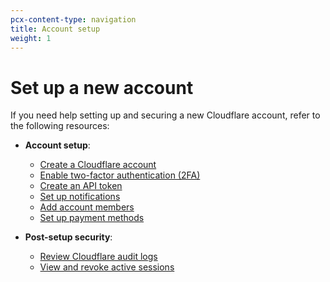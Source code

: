 ```yaml
---
pcx-content-type: navigation
title: Account setup
weight: 1
---
```


# Set up a new account

If you need help setting up and securing a new Cloudflare account, refer to the following resources:

- **Account setup**:

  - [Create a Cloudflare account](/fundamentals/get-started/setup/account-setup/create-account/)
  - [Enable two-factor authentication (2FA)](https://support.cloudflare.com/hc/articles/200167906)
  - [Create an API token](/api/tokens/create/)
  - [Set up notifications](/fundamentals/notifications/)
  - [Add account members](/fundamentals/get-started/setup/account-setup/manage-account-members/)
  - [Set up payment methods](https://support.cloudflare.com/hc/articles/4402711553165)

- **Post-setup security**:

  - [Review Cloudflare audit logs](/fundamentals/get-started/basic-tasks/review-audit-logs/)
  - [View and revoke active sessions](https://support.cloudflare.com/hc/articles/360033455752)
